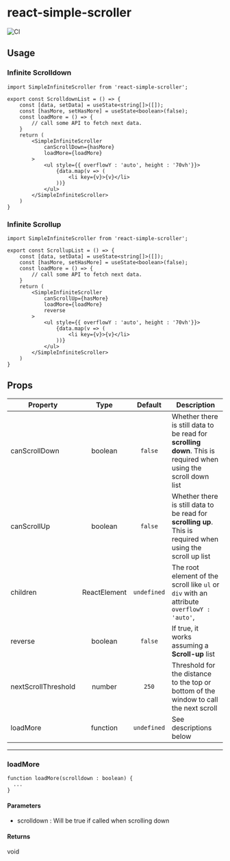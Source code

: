 # react-simple-scroller

![CI](https://github.com/mktu/react-simple-infinite-scroller/workflows/CI/badge.svg)


## Usage
### Infinite Scrolldown

```tsx
import SimpleInfiniteScroller from 'react-simple-scroller';

export const ScrolldownList = () => {
    const [data, setData] = useState<string[]>([]);
    const [hasMore, setHasMore] = useState<boolean>(false);
    const loadMore = () => {
        // call some API to fetch next data.
    }
    return (
        <SimpleInfiniteScroller
            canScrollDown={hasMore}
            loadMore={loadMore}
        >
            <ul style={{ overflowY : 'auto', height : '70vh'}}>
                {data.map(v => (
                    <li key={v}>{v}</li>
                ))}
            </ul>
        </SimpleInfiniteScroller>
    )
}
```
### Infinite Scrollup
```tsx
import SimpleInfiniteScroller from 'react-simple-scroller';

export const ScrollupList = () => {
    const [data, setData] = useState<string[]>([]);
    const [hasMore, setHasMore] = useState<boolean>(false);
    const loadMore = () => {
        // call some API to fetch next data.
    }
    return (
        <SimpleInfiniteScroller
            canScrollUp={hasMore}
            loadMore={loadMore}
            reverse
        >
            <ul style={{ overflowY : 'auto', height : '70vh'}}>
                {data.map(v => (
                    <li key={v}>{v}</li>
                ))}
            </ul>
        </SimpleInfiniteScroller>
    )
}
```
## Props

| Property | Type | Default | Description |
|-|:-:|:-:|-|
|canScrollDown|boolean|`false`|Whether there is still data to be read for **scrolling down**. This is required when using the scroll down list|
|canScrollUp|boolean|`false`|Whether there is still data to be read for **scrolling up**. This is required when using the scroll up list|
|children|ReactElement|`undefined`|The root element of the scroll like `ul` or `div` with an attribute `overflowY : 'auto'`, |
|reverse|boolean|`false`|If true, it works assuming a **Scroll-up** list|
|nextScrollThreshold|number|`250`|Threshold for the distance to the top or bottom of the window to call the next scroll|
|loadMore|function|`undefined`|See descriptions below|

---

### loadMore
```tsx
function loadMore(scrolldown : boolean) {
  ...
}
```
#### Parameters
* scrolldown : Will be true if called when scrolling down

#### Returns
void
